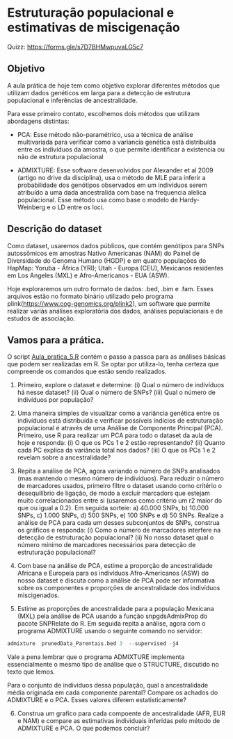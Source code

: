 Estruturação populacional e estimativas de miscigenação
================

Quizz: https://forms.gle/s7D7BHMwpuvaLG5c7

## Objetivo

A aula prática de hoje tem como objetivo explorar diferentes métodos que
utilizam dados genéticos em larga para a detecção de estrutura
populacional e inferências de ancestralidade.

Para esse primeiro contato, escolhemos dois métodos que utilizam
abordagens distintas:

  - PCA: Esse método não-paramétrico, usa a técnica de análise
    multivariada para verificar como a variancia genética está
    distribuída entre os indivíduos da amostra, o que permite
    identificar a existencia ou não de estrutura populacional

  - ADMIXTURE: Esse software desenvolvidos por Alexander et al 2009 (artigo no drive da disciplina),
    usa o método de MLE para inferir a probabilidade dos genótipos
    observados em um indivíduos serem atribuído a uma dada ancestralida
    com base na frequencia alelica populacional. Esse método usa como
    base o modelo de Hardy-Weinberg e o LD entre os loci.

## Descrição do dataset

Como dataset, usaremos dados públicos, que contém genótipos para SNPs
autossômicos em amostras Nativo Americanas (NAM) do Painel de
Diversidade do Genoma Humano (HGDP) e em quatro populações do HapMap:
Yoruba - África (YRI); Utah - Europa (CEU), Mexicanos residentes em Los
Angeles (MXL) e Afro-Americanos - EUA (ASW).

Hoje exploraremos um outro formato de dados: .bed, .bim e .fam. Esses
arquivos estão no formato binário utilizado pelo programa
plink(<https://www.cog-genomics.org/plink2>), um software que permite
realizar variás análises exploratória dos dados, análises populacionais
e de estudos de associação.

## Vamos para a prática.

O script [Aula_pratica_5.R](https://github.com/genevol-usp/curso-genomica-evolutiva/blob/master/dia5/Aula_pratica_5.R) contém o passo a passoa para as análises básicas que podem ser realizadas em R. Se
optar por utiliza-lo, tenha certeza que compreende os comandos que estão
sendo realizados.

1.  Primeiro, explore o dataset e determine: (i) Qual o número de
    indivíduos há nesse dataset? (ii) Qual o número de SNPs? (iii) Qual
    o número de indivíduos por população?

2.  Uma maneira simples de visualizar como a variância genética entre os
    indivíduos está distribuída e verificar possíveis indícios de
    estruturação populacional é através de uma Análise de Componente
    Principal (PCA). Primeiro, use R para realizar um PCA para todo o
    dataset da aula de hoje e responda: (i) O que os PCs 1 e 2 estão
    representando? (ii) Quanto cada PC explica da variância total nos
    dados? (iii) O que os PCs 1 e 2 revelam sobre a ancestralidade?

3.  Repita a análise de PCA, agora variando o número de SNPs analisados
    (mas mantendo o mesmo número de indivíduos). Para reduzir o número
    de marcadores usados, primeiro filtre o dataset usando como critério
    o desequilíbrio de ligação, de modo a excluir marcadors que estejam
    muito correlacionados entre si (usaremos como critério um r2 maior
    do que ou igual a 0.2). Em seguida sorteie: a) 40.000 SNPs, b)
    10.000 SNPs, c) 1.000 SNPs, d) 500 SNPs, e) 100 SNPs e d) 50 SNPs.
    Realize a análise de PCA para cada um desses subconjuntos de SNPs,
    construa os gráficos e responda: (i) Como o número de marcadores
    interfere na detecção de estruturação populacional? (ii) No nosso
    dataset qual o número mínimo de marcadores necessários para detecção
    de estruturação populacional?

4.  Com base na análise de PCA, estime a proporção de ancestralidade
    Africana e Europeia para os indivíduos Afro-Americanos (ASW) do
    nosso dataset e discuta como a análise de PCA pode ser informativa
    sobre os componentes e proporções de ancestralidade dos indivíduos
    miscigenados.

5.  Estime as proporções de ancestralidade para a população Mexicana
    (MXL) pela análise de PCA usando a função snpgdsAdmixProp do pacote
    SNPRelate do R. Em seguida repita a análise, agora com o programa
    ADMIXTURE usando o seguinte comando no servidor:

<!-- end list -->

``` r
admixture  prunedData_Parentais.bed 3  --supervised -j4
```

Vale a pena lembrar que o programa ADMIXTURE implementa essencialmente o
mesmo tipo de análise que o STRUCTURE, discutido no texto que lemos.

Para o conjunto de indivíduos dessa população, qual a ancestralidade
média originada em cada componente parental? Compare os achados do
ADMIXTURE e o PCA. Esses valores diferem estatisticamente?

6.  Construa um grafico para cada compoente de ancestralidade (AFR, EUR
    e NAM) e compare as estimativas individuais inferidas pelo método de
    ADMIXTURE e PCA. O que podemos concluir?
